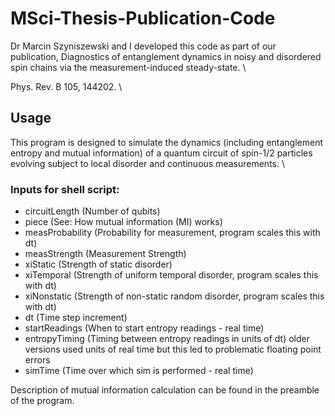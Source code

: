 # MSci-Thesis-Publication-Code

Dr Marcin Szyniszewski and I developed this code as part of our publication,
Diagnostics of entanglement dynamics in noisy and disordered spin chains via the measurement-induced steady-state. \

Phys. Rev. B 105, 144202. \

## Usage

This program is designed to simulate the dynamics (including entanglement entropy and mutual information) of a quantum circuit of spin-1/2 particles
evolving subject to local disorder and continuous measurements. \

### Inputs for shell script:

- circuitLength   (Number of qubits)
- piece           (See: How mutual information (MI) works)
- measProbability (Probability for measurement, program scales this with dt)
- measStrength    (Measurement Strength)
- xiStatic        (Strength of static disorder)
- xiTemporal      (Strength of uniform temporal disorder, program scales this with dt)
- xiNonstatic     (Strength of non-static random disorder, program scales this with dt)
- dt              (Time step increment)
- startReadings   (When to start entropy readings - real time)
- entropyTiming   (Timing between entropy readings in units of dt) older versions used units of real time but this led to problematic floating point errors
- simTime         (Time over which sim is performed - real time)

Description of mutual information calculation can be found in the preamble of the program.  

